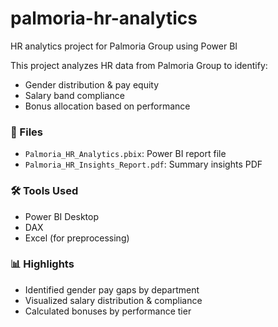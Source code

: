 # palmoria-hr-analytics
HR analytics project for Palmoria Group using Power BI

This project analyzes HR data from Palmoria Group to identify:
- Gender distribution & pay equity
- Salary band compliance
- Bonus allocation based on performance

### 📂 Files
- `Palmoria_HR_Analytics.pbix`: Power BI report file
- `Palmoria_HR_Insights_Report.pdf`: Summary insights PDF

### 🛠 Tools Used
- Power BI Desktop
- DAX
- Excel (for preprocessing)

### 📊 Highlights
- Identified gender pay gaps by department
- Visualized salary distribution & compliance
- Calculated bonuses by performance tier
